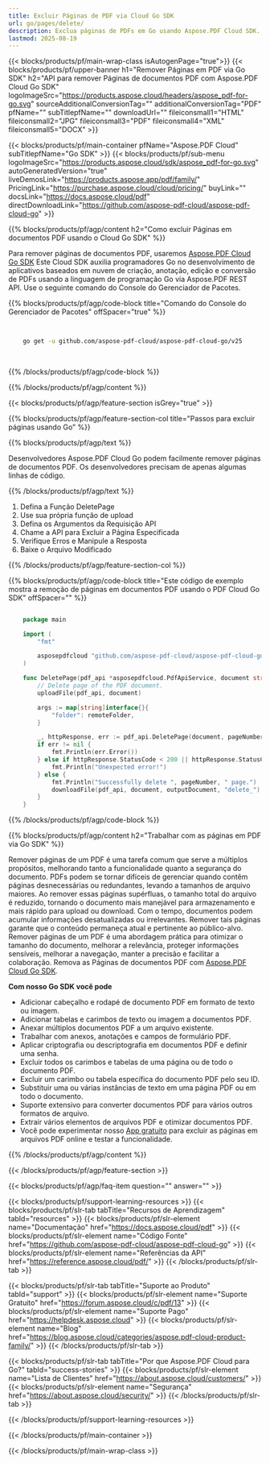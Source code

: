 ```yaml
---
title: Excluir Páginas de PDF via Cloud Go SDK
url: go/pages/delete/
description: Exclua páginas de PDFs em Go usando Aspose.PDF Cloud SDK. Automatize a limpeza de documentos.
lastmod: 2025-08-19
---
```


{{< blocks/products/pf/main-wrap-class isAutogenPage="true">}}
{{< blocks/products/pf/upper-banner h1="Remover Páginas em PDF via Go SDK" h2="API para remover Páginas de documentos PDF com Aspose.PDF Cloud Go SDK" logoImageSrc="https://products.aspose.cloud/headers/aspose_pdf-for-go.svg" sourceAdditionalConversionTag="" additionalConversionTag="PDF" pfName="" subTitlepfName="" downloadUrl="" fileiconsmall1="HTML" fileiconsmall2="JPG" fileiconsmall3="PDF" fileiconsmall4="XML" fileiconsmall5="DOCX" >}}

{{< blocks/products/pf/main-container pfName="Aspose.PDF Cloud" subTitlepfName="Go SDK" >}}
{{< blocks/products/pf/sub-menu logoImageSrc="https://products.aspose.cloud/sdk/aspose_pdf-for-go.svg"
autoGeneratedVersion="true"
liveDemosLink="https://products.aspose.app/pdf/family/" PricingLink="https://purchase.aspose.cloud/cloud/pricing/" buyLink="" docsLink="https://docs.aspose.cloud/pdf"  directDownloadLink="https://github.com/aspose-pdf-cloud/aspose-pdf-cloud-go" >}}

{{% blocks/products/pf/agp/content h2="Como excluir Páginas em documentos PDF usando o Cloud Go SDK" %}}

Para remover páginas de documentos PDF, usaremos
[Aspose.PDF Cloud Go SDK](https://products.aspose.cloud/pdf/go/)
Este Cloud SDK auxilia programadores Go no desenvolvimento de aplicativos baseados em nuvem de criação, anotação, edição e conversão de PDFs usando a linguagem de programação Go via Aspose.PDF REST API. Use o seguinte comando do Console do Gerenciador de Pacotes.

{{% blocks/products/pf/agp/code-block title="Comando do Console do Gerenciador de Pacotes" offSpacer="true" %}}

```bash

     
    go get -u github.com/aspose-pdf-cloud/aspose-pdf-cloud-go/v25
     
     
```

{{% /blocks/products/pf/agp/code-block %}}

{{% /blocks/products/pf/agp/content %}}

{{< blocks/products/pf/agp/feature-section isGrey="true" >}}

{{% blocks/products/pf/agp/feature-section-col title="Passos para excluir páginas usando Go" %}}

{{% blocks/products/pf/agp/text %}}

Desenvolvedores Aspose.PDF Cloud Go podem facilmente remover páginas de documentos PDF. Os desenvolvedores precisam de apenas algumas linhas de código.

{{% /blocks/products/pf/agp/text %}}

1. Defina a Função DeletePage
1. Use sua própria função de upload
1. Defina os Argumentos da Requisição API
1. Chame a API para Excluir a Página Especificada
1. Verifique Erros e Manipule a Resposta
1. Baixe o Arquivo Modificado

{{% /blocks/products/pf/agp/feature-section-col %}}

{{% blocks/products/pf/agp/code-block title="Este código de exemplo mostra a remoção de páginas em documentos PDF usando o PDF Cloud Go SDK" offSpacer="" %}}

```go

    package main

    import (
        "fmt"

        asposepdfcloud "github.com/aspose-pdf-cloud/aspose-pdf-cloud-go/v25"
    )

    func DeletePage(pdf_api *asposepdfcloud.PdfApiService, document string, pageNumber int32, outputDocument string, remoteFolder string) {
        // Delete page of the PDF document.
        uploadFile(pdf_api, document)

        args := map[string]interface{}{
            "folder": remoteFolder,
        }

        _, httpResponse, err := pdf_api.DeletePage(document, pageNumber, args)
        if err != nil {
            fmt.Println(err.Error())
        } else if httpResponse.StatusCode < 200 || httpResponse.StatusCode > 299 {
            fmt.Println("Unexpected error!")
        } else {
            fmt.Println("Successfully delete ", pageNumber, " page.")
            downloadFile(pdf_api, document, outputDocument, "delete_")
        }
    }
```

{{% /blocks/products/pf/agp/code-block %}}

{{% blocks/products/pf/agp/content h2="Trabalhar com as páginas em PDF via Go SDK" %}}

​Remover páginas de um PDF é uma tarefa comum que serve a múltiplos propósitos, melhorando tanto a funcionalidade quanto a segurança do documento. PDFs podem se tornar difíceis de gerenciar quando contêm páginas desnecessárias ou redundantes, levando a tamanhos de arquivo maiores. Ao remover essas páginas supérfluas, o tamanho total do arquivo é reduzido, tornando o documento mais manejável para armazenamento e mais rápido para upload ou download. Com o tempo, documentos podem acumular informações desatualizadas ou irrelevantes. Remover tais páginas garante que o conteúdo permaneça atual e pertinente ao público-alvo. Remover páginas de um PDF é uma abordagem prática para otimizar o tamanho do documento, melhorar a relevância, proteger informações sensíveis, melhorar a navegação, manter a precisão e facilitar a colaboração. Remova as Páginas de documentos PDF com [Aspose.PDF Cloud Go SDK](https://products.aspose.cloud/pdf/go/).

**Com nosso Go SDK você pode**

+ Adicionar cabeçalho e rodapé de documento PDF em formato de texto ou imagem.
+ Adicionar tabelas e carimbos de texto ou imagem a documentos PDF.
+ Anexar múltiplos documentos PDF a um arquivo existente.
+ Trabalhar com anexos, anotações e campos de formulário PDF.
+ Aplicar criptografia ou descriptografia em documentos PDF e definir uma senha.
+ Excluir todos os carimbos e tabelas de uma página ou de todo o documento PDF.
+ Excluir um carimbo ou tabela específica do documento PDF pelo seu ID.
+ Substituir uma ou várias instâncias de texto em uma página PDF ou em todo o documento.
+ Suporte extensivo para converter documentos PDF para vários outros formatos de arquivo.
+ Extrair vários elementos de arquivos PDF e otimizar documentos PDF.
+ Você pode experimentar nosso [App gratuito](https://products.aspose.app/pdf/) para excluir as páginas em arquivos PDF online e testar a funcionalidade.

{{% /blocks/products/pf/agp/content %}}

{{< /blocks/products/pf/agp/feature-section >}}

{{< blocks/products/pf/agp/faq-item question="" answer="" >}}

{{< blocks/products/pf/support-learning-resources >}}
{{< blocks/products/pf/slr-tab tabTitle="Recursos de Aprendizagem" tabId="resources" >}}
{{< blocks/products/pf/slr-element name="Documentação" href="https://docs.aspose.cloud/pdf" >}}
{{< blocks/products/pf/slr-element name="Código Fonte" href="https://github.com/aspose-pdf-cloud/aspose-pdf-cloud-go" >}}
{{< blocks/products/pf/slr-element name="Referências da API" href="https://reference.aspose.cloud/pdf/" >}}
{{< /blocks/products/pf/slr-tab >}}

{{< blocks/products/pf/slr-tab tabTitle="Suporte ao Produto" tabId="support" >}}
{{< blocks/products/pf/slr-element name="Suporte Gratuito" href="https://forum.aspose.cloud/c/pdf/13" >}}
{{< blocks/products/pf/slr-element name="Suporte Pago" href="https://helpdesk.aspose.cloud" >}}
{{< blocks/products/pf/slr-element name="Blog" href="https://blog.aspose.cloud/categories/aspose.pdf-cloud-product-family/" >}}
{{< /blocks/products/pf/slr-tab >}}

{{< blocks/products/pf/slr-tab tabTitle="Por que Aspose.PDF Cloud para Go?" tabId="success-stories" >}}
{{< blocks/products/pf/slr-element name="Lista de Clientes" href="https://about.aspose.cloud/customers/" >}}
{{< blocks/products/pf/slr-element name="Segurança" href="https://about.aspose.cloud/security/" >}}
{{< /blocks/products/pf/slr-tab >}}

{{< /blocks/products/pf/support-learning-resources >}}

{{< /blocks/products/pf/main-container >}}

{{< /blocks/products/pf/main-wrap-class >}}

